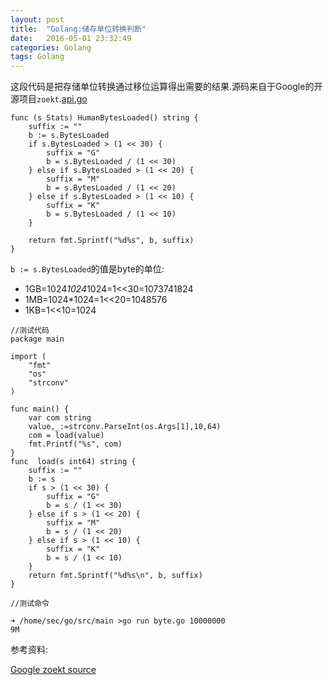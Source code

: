 ```yaml
---
layout: post
title:  "Golang:储存单位转换判断"
date:   2016-05-01 23:32:49
categories: Golang
tags: Golang
---
```


这段代码是把存储单位转换通过移位运算得出需要的结果.源码来自于Google的开源项目`zoekt`.[api.go][2]

```
func (s Stats) HumanBytesLoaded() string {
	suffix := ""
	b := s.BytesLoaded
	if s.BytesLoaded > (1 << 30) {
		suffix = "G"
		b = s.BytesLoaded / (1 << 30)
	} else if s.BytesLoaded > (1 << 20) {
		suffix = "M"
		b = s.BytesLoaded / (1 << 20)
	} else if s.BytesLoaded > (1 << 10) {
		suffix = "K"
		b = s.BytesLoaded / (1 << 10)
	}

	return fmt.Sprintf("%d%s", b, suffix)
}
```

`b := s.BytesLoaded`的值是byte的单位:

- 1GB=1024*1024*1024=1<<30=1073741824
- 1MB=1024*1024=1<<20=1048576
- 1KB=1<<10=1024

```
//测试代码
package main

import (
	"fmt"
	"os"
	"strconv"
)

func main() {
	var com string
	value,_:=strconv.ParseInt(os.Args[1],10,64)
	com = load(value)
	fmt.Printf("%s", com)
}
func  load(s int64) string {
	suffix := ""
	b := s
	if s > (1 << 30) {
		suffix = "G"
		b = s / (1 << 30)
	} else if s > (1 << 20) {
		suffix = "M"
		b = s / (1 << 20)
	} else if s > (1 << 10) {
		suffix = "K"
		b = s / (1 << 10)
	}
	return fmt.Sprintf("%d%s\n", b, suffix)
}
```

```
//测试命令

➜ /home/sec/go/src/main >go run byte.go 10000000
9M
```


参考资料:

[Google zoekt source][1]

[1]: https://github.com/google/zoekt/blob/master/api.go
[2]: https://github.com/google/zoekt/blob/master/api.go#L69